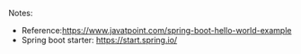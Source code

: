 Notes: 
- Reference:https://www.javatpoint.com/spring-boot-hello-world-example
- Spring boot starter: https://start.spring.io/
